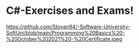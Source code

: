 # C#-Exercises and Exams!

https://github.com/Stoyan94/-Software-University-SoftUni/blob/main/Programming%20Basics%20-%20October%202021%20-%20Certificate.jpeg

